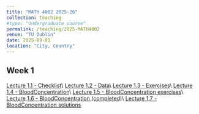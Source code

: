 ```yaml
---
title: "MATH 4002 2025-26"
collection: teaching
#type: "Undergraduate course"
permalink: /teaching/2025-MATH4002
venue: "TU Dublin"
date: 2025-09-01
location: "City, Country"
---
```


## Week 1
[Lecture 1.1 - Checklist](files/MATH4002/1.1.pdf)\\
[Lecture 1.2 - Data](files/MATH4002/1.2.csv)\\
[Lecture 1.3 - Exercises](files/MATH4002/1.3.pdf)\\
[Lecture 1.4 - BloodConcentration](files/MATH4002/1.4.xlsx)\\
[Lecture 1.5 - BloodConcentration exercises](files/MATH4002/1.5.pdf)\\
[Lecture 1.6 - BloodConcentration (completed)](files/MATH4002/1.6.xlsx)\\
[Lecture 1.7 - BloodConcentration solutions](files/MATH4002/1.7.mp4)


